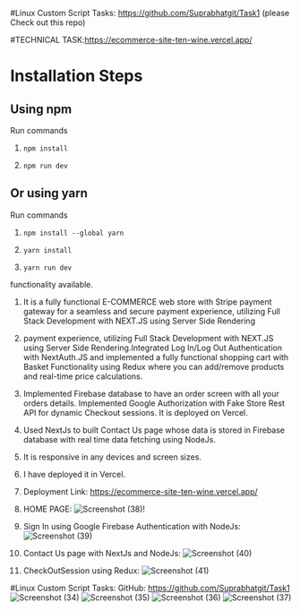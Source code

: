 #Linux Custom Script Tasks:
https://github.com/Suprabhatgit/Task1 (please Check out this repo)


#TECHNICAL TASK:https://ecommerce-site-ten-wine.vercel.app/

# Installation Steps



## Using npm

Run commands

1) ```npm install```


2) ```npm run dev```


## Or using yarn

Run commands 

1) ```npm install --global yarn```

2) ```yarn install```

3) ```yarn run dev```

functionality available.
1. It is a fully functional E-COMMERCE web store with Stripe payment gateway for a seamless and secure payment experience, utilizing Full Stack Development with NEXT.JS using Server Side Rendering
2. payment experience, utilizing Full Stack Development with NEXT.JS using Server Side Rendering.Integrated Log In/Log Out Authentication with NextAuth.JS and implemented a fully functional shopping cart with Basket Functionality using Redux where you can add/remove products and real-time price calculations.
3. Implemented Firebase database to have an order screen with all your orders details. Implemented Google Authorization with Fake Store Rest API for dynamic Checkout sessions. It is deployed on Vercel.
4. Used NextJs to built Contact Us page whose data is stored in Firebase database with real time data fetching using NodeJs.
5. It is responsive in any devices and screen sizes.
6. I have deployed it in Vercel.
7. Deployment Link: https://ecommerce-site-ten-wine.vercel.app/
8. HOME PAGE:
![Screenshot (38)](https://github.com/Suprabhatgit/ECOMMERCE/assets/141928640/3192a6c7-3d1c-479c-a46a-3530b8c3cae4)!

9. Sign In using Google Firebase Authentication with NodeJs:
![Screenshot (39)](https://github.com/Suprabhatgit/ECOMMERCE/assets/141928640/84a3b7d9-5d5e-400c-b875-9f92fc8934a6)
10. Contact Us page with NextJs and NodeJs:
![Screenshot (40)](https://github.com/Suprabhatgit/ECOMMERCE/assets/141928640/c889a8ad-45b1-4dbf-a639-af61885158f8)
11. CheckOutSession using Redux:
![Screenshot (41)](https://github.com/Suprabhatgit/ECOMMERCE/assets/141928640/c757bdbc-361a-4a43-97cb-03206045720b)







#Linux Custom Script Tasks:
GitHub: https://github.com/Suprabhatgit/Task1
![Screenshot (34)](https://github.com/Suprabhatgit/ECOMMERCE/assets/141928640/f3ab0dda-b8d6-4a18-85bd-73c4b67faf9c)
![Screenshot (35)](https://github.com/Suprabhatgit/ECOMMERCE/assets/141928640/68a20f1b-3a13-449f-8372-7ebc6688b38c)
![Screenshot (36)](https://github.com/Suprabhatgit/ECOMMERCE/assets/141928640/707d988d-7341-4e21-9e2c-d459259f6bab)
![Screenshot (37)](https://github.com/Suprabhatgit/ECOMMERCE/assets/141928640/47759ee6-0f03-4de4-b84f-96dfd9c8ca97)
